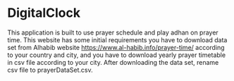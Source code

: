 # DigitalClock
This application is built to use prayer schedule and play adhan on prayer time. This website has some initial requirements you have to download data set from Alhabib website https://www.al-habib.info/prayer-time/ according to your country and city, and you have to download yearly prayer timetable in csv file according to your city. After downloading the data set, rename csv file to prayerDataSet.csv.
